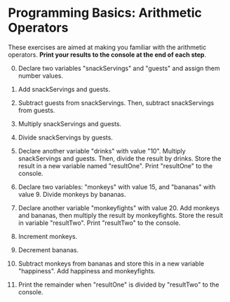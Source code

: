 # Programming Basics: Arithmetic Operators

These exercises are aimed at making you familiar with the arithmetic operators. **Print your results to the console at the end of each step**.

0. Declare two variables "snackServings" and "guests" and assign them number values.

1. Add snackServings and guests.

2. Subtract guests from snackServings. Then, subtract snackServings from guests.

3. Multiply snackServings and guests.

4. Divide snackServings by guests.

5. Declare another variable "drinks" with value "10". Multiply snackServings and guests. Then, divide the result by drinks. Store the result in a new variable named "resultOne". Print "resultOne" to the console.

5. Declare two variables: "monkeys" with value 15, and "bananas" with value 9. Divide monkeys by bananas.

6. Declare another variable "monkeyfights" with value 20. Add monkeys and bananas, then multiply the result by monkeyfights. Store the result in variable "resultTwo".  Print "resultTwo" to the console.

7. Increment monkeys.

8. Decrement bananas.

9. Subtract monkeys from bananas and store this in a new variable "happiness". Add happiness and monkeyfights.

10. Print the remainder when "resultOne" is divided by "resultTwo" to the console.
